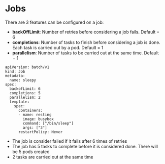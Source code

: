 # Jobs

There are 3 features can be configured on a job:
- **backOffLimit**: Number of retries before considering a job fails. Default = 6
- **completions**: Number of tasks to finish before considering a job is done. Each task is carried out by a pod. Default = 1
- **parallelism**: Number of tasks to be carried out at the same time. Default = 1

```
apiVersion: batch/v1
kind: Job
metadata:
  name: sleepy
spec:
  backofLimit: 6
  completions: 5
  parallelism: 2
  template:
    spec:
      containers:
      - name: resting
        image: busybox
        command: ["/bin/sleep"]
        args: ["3"]
      restartPolicy: Never
```
- The job is consider failed if it fails after 6 times of retries
- The job has 5 tasks to complete before it is considered done. There will be 5 pods created
- 2 tasks are carried out at the same time
